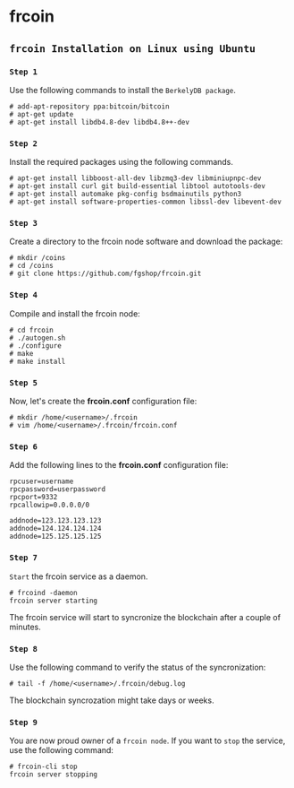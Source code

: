 # frcoin

## `frcoin Installation on Linux using Ubuntu`
### `Step 1`
Use the following commands to install the `BerkelyDB package`.
```
# add-apt-repository ppa:bitcoin/bitcoin
# apt-get update
# apt-get install libdb4.8-dev libdb4.8++-dev
```

### `Step 2`
Install the required packages using the following commands.
```
# apt-get install libboost-all-dev libzmq3-dev libminiupnpc-dev
# apt-get install curl git build-essential libtool autotools-dev
# apt-get install automake pkg-config bsdmainutils python3
# apt-get install software-properties-common libssl-dev libevent-dev
```

### `Step 3`
Create a directory to the frcoin node software and download the package:
```
# mkdir /coins
# cd /coins
# git clone https://github.com/fgshop/frcoin.git
```

### `Step 4`
Compile and install the frcoin node:
```
# cd frcoin
# ./autogen.sh
# ./configure
# make
# make install
```

### `Step 5`
Now, let's create the **frcoin.conf** configuration file:
```
# mkdir /home/<username>/.frcoin
# vim /home/<username>/.frcoin/frcoin.conf
```

### `Step 6`
Add the following lines to the **frcoin.conf** configuration file:
```
rpcuser=username
rpcpassword=userpassword
rpcport=9332
rpcallowip=0.0.0.0/0

addnode=123.123.123.123
addnode=124.124.124.124
addnode=125.125.125.125
```

### `Step 7`
`Start` the frcoin service as a daemon.
```
# frcoind -daemon
frcoin server starting
```
The frcoin service will start to syncronize the blockchain after a couple of minutes.

### `Step 8`
Use the following command to verify the status of the syncronization:
```
# tail -f /home/<username>/.frcoin/debug.log
```
The blockchain syncrozation might take days or weeks.

### `Step 9`
You are now proud owner of a `frcoin node`. If you want to `stop` the service, use the following command:
```
# frcoin-cli stop
frcoin server stopping
```